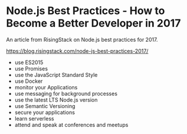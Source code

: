 # Node.js Best Practices - How to Become a Better Developer in 2017

An article from RisingStack on Node.js best practices for 2017.

https://blog.risingstack.com/node-js-best-practices-2017/

- use ES2015
- use Promises
- use the JavaScript Standard Style
- use Docker
- monitor your Applications
- use messaging for background processes
- use the latest LTS Node.js version
- use Semantic Versioning
- secure your applications
- learn serverless
- attend and speak at conferences and meetups
